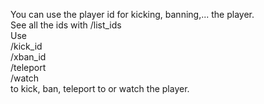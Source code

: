 You can use the player id for kicking, banning,... the player.  
See all the ids with /list_ids  
Use   
/kick_id <ID> <REASON>  
/xban_id <ID> <REASON>  
/teleport <ID>  
/watch <ID>  
to kick, ban, teleport to or watch the player.  
